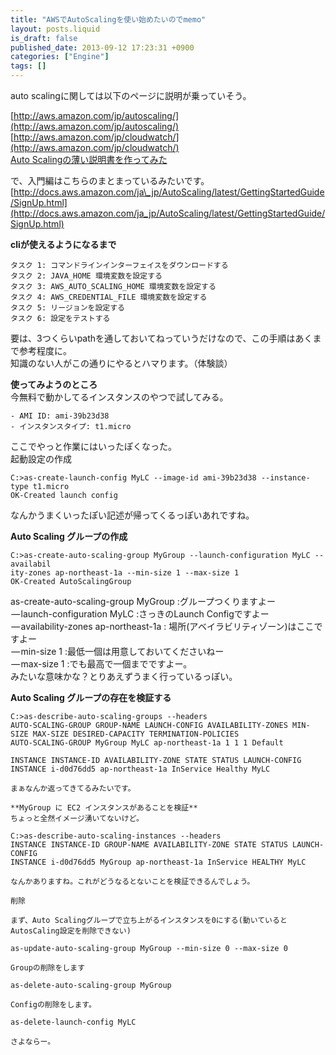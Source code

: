 ```yaml
---
title: "AWSでAutoScalingを使い始めたいのでmemo"
layout: posts.liquid
is_draft: false
published_date: 2013-09-12 17:23:31 +0900
categories: ["Engine"]
tags: []
---
```


auto scalingに関しては以下のページに説明が乗っていそう。

[http://aws.amazon.com/jp/autoscaling/](http://aws.amazon.com/jp/autoscaling/)  
[http://aws.amazon.com/jp/cloudwatch/](http://aws.amazon.com/jp/cloudwatch/)  
[Auto Scalingの薄い説明書を作ってみた](http://blog.serverworks.co.jp/tech/2013/03/13/auto_scaling_introductions/)

で、入門編はこちらのまとまっているみたいです。  
[http://docs.aws.amazon.com/ja\_jp/AutoScaling/latest/GettingStartedGuide/SignUp.html](http://docs.aws.amazon.com/ja_jp/AutoScaling/latest/GettingStartedGuide/SignUp.html)

 **cliが使えるようになるまで**

    タスク 1: コマンドラインインターフェイスをダウンロードする
    タスク 2: JAVA_HOME 環境変数を設定する
    タスク 3: AWS_AUTO_SCALING_HOME 環境変数を設定する
    タスク 4: AWS_CREDENTIAL_FILE 環境変数を設定する
    タスク 5: リージョンを設定する
    タスク 6: 設定をテストする

要は、3つくらいpathを通しておいてねっていうだけなので、この手順はあくまで参考程度に。  
知識のない人がこの通りにやるとハマります。（体験談）

 **使ってみようのところ**  
今無料で動かしてるインスタンスのやつで試してみる。

    - AMI ID: ami-39b23d38
    - インスタンスタイプ: t1.micro

ここでやっと作業にはいったぽくなった。  
起動設定の作成

    C:>as-create-launch-config MyLC --image-id ami-39b23d38 --instance-type t1.micro
    OK-Created launch config

なんかうまくいったぽい記述が帰ってくるっぽいあれですね。

 **Auto Scaling グループの作成**

    C:>as-create-auto-scaling-group MyGroup --launch-configuration MyLC --availabil
    ity-zones ap-northeast-1a --min-size 1 --max-size 1
    OK-Created AutoScalingGroup

as-create-auto-scaling-group MyGroup&nbsp;:グループつくりますよー  
 — launch-configuration MyLC&nbsp;:さっきのLaunch Configですよー  
 — availability-zones ap-northeast-1a&nbsp;: 場所(アベイラビリティゾーン)はここですよー  
 — min-size 1&nbsp;:最低一個は用意しておいてくださいねー  
 — max-size 1&nbsp;:でも最高で一個までですよー。  
みたいな意味かな？とりあえずうまく行っているっぽい。

 **Auto Scaling グループの存在を検証する**

    C:>as-describe-auto-scaling-groups --headers
    AUTO-SCALING-GROUP GROUP-NAME LAUNCH-CONFIG AVAILABILITY-ZONES MIN-SIZE MAX-SIZE DESIRED-CAPACITY TERMINATION-POLICIES
    AUTO-SCALING-GROUP MyGroup MyLC ap-northeast-1a 1 1 1 Default

    INSTANCE INSTANCE-ID AVAILABILITY-ZONE STATE STATUS LAUNCH-CONFIG
    INSTANCE i-d0d76dd5 ap-northeast-1a InService Healthy MyLC

    まぁなんか返ってきてるみたいです。

    **MyGroup に EC2 インスタンスがあることを検証**
    ちょっと全然イメージ湧いてないけど。

    C:>as-describe-auto-scaling-instances --headers
    INSTANCE INSTANCE-ID GROUP-NAME AVAILABILITY-ZONE STATE STATUS LAUNCH-CONFIG
    INSTANCE i-d0d76dd5 MyGroup ap-northeast-1a InService HEALTHY MyLC

    なんかありますね。これがどうなるとないことを検証できるんでしょう。

    削除

    まず、Auto Scalingグループで立ち上がるインスタンスを0にする(動いているとAutosCaling設定を削除できない)

    as-update-auto-scaling-group MyGroup --min-size 0 --max-size 0

    Groupの削除をします

    as-delete-auto-scaling-group MyGroup

    Configの削除をします。

    as-delete-launch-config MyLC

    さよならー。


